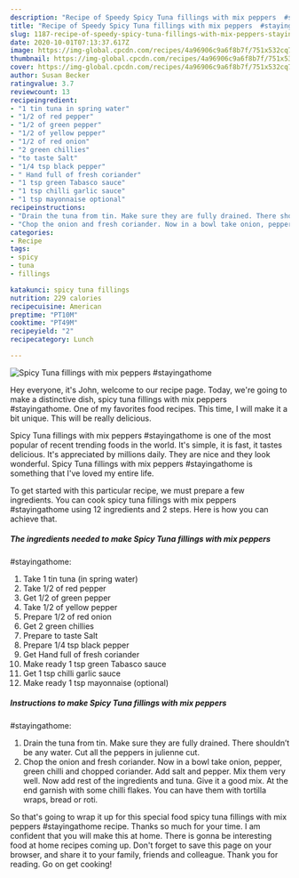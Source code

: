 ```yaml
---
description: "Recipe of Speedy Spicy Tuna fillings with mix peppers  #stayingathome"
title: "Recipe of Speedy Spicy Tuna fillings with mix peppers  #stayingathome"
slug: 1187-recipe-of-speedy-spicy-tuna-fillings-with-mix-peppers-stayingathome
date: 2020-10-01T07:13:37.617Z
image: https://img-global.cpcdn.com/recipes/4a96906c9a6f8b7f/751x532cq70/spicy-tuna-fillings-with-mix-peppers-stayingathome-recipe-main-photo.jpg
thumbnail: https://img-global.cpcdn.com/recipes/4a96906c9a6f8b7f/751x532cq70/spicy-tuna-fillings-with-mix-peppers-stayingathome-recipe-main-photo.jpg
cover: https://img-global.cpcdn.com/recipes/4a96906c9a6f8b7f/751x532cq70/spicy-tuna-fillings-with-mix-peppers-stayingathome-recipe-main-photo.jpg
author: Susan Becker
ratingvalue: 3.7
reviewcount: 13
recipeingredient:
- "1 tin tuna in spring water"
- "1/2 of red pepper"
- "1/2 of green pepper"
- "1/2 of yellow pepper"
- "1/2 of red onion"
- "2 green chillies"
- "to taste Salt"
- "1/4 tsp black pepper"
- " Hand full of fresh coriander"
- "1 tsp green Tabasco sauce"
- "1 tsp chilli garlic sauce"
- "1 tsp mayonnaise optional"
recipeinstructions:
- "Drain the tuna from tin. Make sure they are fully drained. There shouldn’t be any water. Cut all the peppers in julienne cut."
- "Chop the onion and fresh coriander. Now in a bowl take onion, pepper, green chilli and chopped coriander. Add salt and pepper. Mix them very well. Now add rest of the ingredients and tuna. Give it a good mix. At the end garnish with some chilli flakes. You can have them with tortilla wraps, bread or roti."
categories:
- Recipe
tags:
- spicy
- tuna
- fillings

katakunci: spicy tuna fillings 
nutrition: 229 calories
recipecuisine: American
preptime: "PT10M"
cooktime: "PT49M"
recipeyield: "2"
recipecategory: Lunch

---
```



![Spicy Tuna fillings with mix peppers 
#stayingathome](https://img-global.cpcdn.com/recipes/4a96906c9a6f8b7f/751x532cq70/spicy-tuna-fillings-with-mix-peppers-stayingathome-recipe-main-photo.jpg)

Hey everyone, it's John, welcome to our recipe page. Today, we're going to make a distinctive dish, spicy tuna fillings with mix peppers 
#stayingathome. One of my favorites food recipes. This time, I will make it a bit unique. This will be really delicious.



Spicy Tuna fillings with mix peppers 
#stayingathome is one of the most popular of recent trending foods in the world. It's simple, it is fast, it tastes delicious. It's appreciated by millions daily. They are nice and they look wonderful. Spicy Tuna fillings with mix peppers 
#stayingathome is something that I've loved my entire life.


To get started with this particular recipe, we must prepare a few ingredients. You can cook spicy tuna fillings with mix peppers 
#stayingathome using 12 ingredients and 2 steps. Here is how you can achieve that.

<!--inarticleads1-->

##### The ingredients needed to make Spicy Tuna fillings with mix peppers 
#stayingathome:

1. Take 1 tin tuna (in spring water)
1. Take 1/2 of red pepper
1. Get 1/2 of green pepper
1. Take 1/2 of yellow pepper
1. Prepare 1/2 of red onion
1. Get 2 green chillies
1. Prepare to taste Salt
1. Prepare 1/4 tsp black pepper
1. Get  Hand full of fresh coriander
1. Make ready 1 tsp green Tabasco sauce
1. Get 1 tsp chilli garlic sauce
1. Make ready 1 tsp mayonnaise (optional)




<!--inarticleads2-->

##### Instructions to make Spicy Tuna fillings with mix peppers 
#stayingathome:

1. Drain the tuna from tin. Make sure they are fully drained. There shouldn’t be any water. Cut all the peppers in julienne cut.
1. Chop the onion and fresh coriander. Now in a bowl take onion, pepper, green chilli and chopped coriander. Add salt and pepper. Mix them very well. Now add rest of the ingredients and tuna. Give it a good mix. At the end garnish with some chilli flakes. You can have them with tortilla wraps, bread or roti.




So that's going to wrap it up for this special food spicy tuna fillings with mix peppers 
#stayingathome recipe. Thanks so much for your time. I am confident that you will make this at home. There is gonna be interesting food at home recipes coming up. Don't forget to save this page on your browser, and share it to your family, friends and colleague. Thank you for reading. Go on get cooking!
